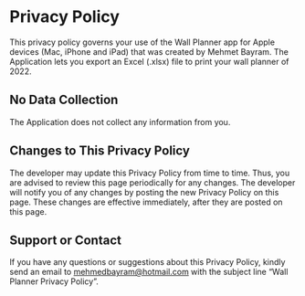 # Privacy Policy


This privacy policy governs your use of the Wall Planner app for Apple devices (Mac, iPhone and iPad) that was created by Mehmet Bayram. The Application lets you export an Excel (.xlsx) file to print your wall planner of 2022.

## No Data Collection

The Application does not collect any information from you.

## Changes to This Privacy Policy

The developer may update this Privacy Policy from time to time. Thus, you are advised to review this page periodically for any changes. The developer will notify you of any changes by posting the new Privacy Policy on this page. These changes are effective immediately, after they are posted on this page.

## Support or Contact

If you have any questions or suggestions about this Privacy Policy, kindly send an email to mehmedbayram@hotmail.com with the subject line “Wall Planner Privacy Policy”.
